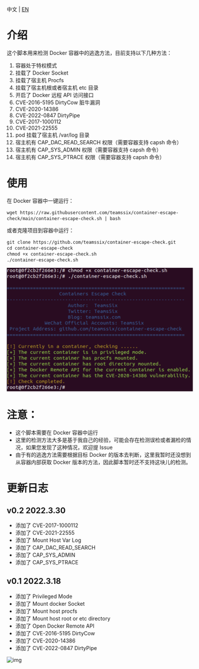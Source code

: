 中文 | [EN](https://github.com/teamssix/container-escape-check/blob/master/README.md)

# 介绍 

这个脚本用来检测 Docker 容器中的逃逸方法，目前支持以下几种方法：

1. 容器处于特权模式
2. 挂载了 Docker Socket
3. 挂载了宿主机 Procfs
4. 挂载了宿主机根或者宿主机 etc 目录
5. 开启了 Docker 远程 API 访问接口
6. CVE-2016-5195 DirtyCow 脏牛漏洞
7. CVE-2020-14386 
8. CVE-2022-0847 DirtyPipe
9. CVE-2017-1000112
10. CVE-2021-22555
11. pod 挂载了宿主机 /var/log 目录
12. 宿主机有 CAP_DAC_READ_SEARCH 权限（需要容器支持 capsh 命令）
13. 宿主机有 CAP_SYS_ADMIN 权限（需要容器支持 capsh 命令）
14. 宿主机有 CAP_SYS_PTRACE 权限（需要容器支持 capsh 命令）

# 使用

在 Docker 容器中一键运行：

```
wget https://raw.githubusercontent.com/teamssix/container-escape-check/main/container-escape-check.sh | bash
```

或者克隆项目到容器中运行：

```
git clone https://github.com/teamssix/container-escape-check.git
cd container-escape-check
chmod +x container-escape-check.sh
./container-escape-check.sh
```

![](./img.png)

# 注意：

* 这个脚本需要在 Docker 容器中运行
* 这里的检测方法大多是基于我自己的经验，可能会存在检测误检或者漏检的情况，如果您发现了这种情况，欢迎提 Issue
* 由于有的逃逸方法需要根据目标 Docker 的版本去判断，这里我暂时还没想到从容器内部获取 Docker 版本的方法，因此脚本暂时还不支持这块儿的检测。

# 更新日志

## v0.2 2022.3.30

* 添加了 CVE-2017-1000112
* 添加了 CVE-2021-22555
* 添加了 Mount Host Var Log
* 添加了 CAP_DAC_READ_SEARCH
* 添加了 CAP_SYS_ADMIN
* 添加了 CAP_SYS_PTRACE

## v0.1 2022.3.18

* 添加了 Privileged Mode
* 添加了 Mount docker Socket
* 添加了 Mount host procfs
* 添加了 Mount host root or etc directory
* 添加了 Open Docker Remote API
* 添加了 CVE-2016-5195 DirtyCow
* 添加了 CVE-2020-14386 
* 添加了 CVE-2022-0847 DirtyPipe

![img](https://cdn.jsdelivr.net/gh/teamssix/BlogImages/imgs/TeamsSix_Subscription_Logo2.png)
